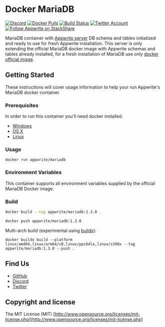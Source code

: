 # Docker MariaDB

[![Discord](https://img.shields.io/discord/564160730845151244?label=discord&style=flat-square)](https://appwrite.io/discord)
[![Docker Pulls](https://img.shields.io/docker/pulls/appwrite/mariadb?color=f02e65&style=flat-square)](https://hub.docker.com/r/appwrite/mariadb)
[![Build Status](https://img.shields.io/travis/com/appwrite/docker-mariadb?style=flat-square)](https://travis-ci.com/appwrite/docker-mariadb)
[![Twitter Account](https://img.shields.io/twitter/follow/appwrite?color=00acee&label=twitter&style=flat-square)](https://twitter.com/appwrite)
[![Follow Appwrite on StackShare](https://img.shields.io/badge/follow%20on-stackshare-blue?style=flat-square)](https://stackshare.io/appwrite)

MariaDB container with [Appwrite server](https://appwrite.io) DB schema and tables initialized and ready to use for fresh Appwrite installation. This server is only extending the official MariaDB docker image with Appwrite schemas and tables already installed, for a fresh installation of MariaDB use only [docker official image](https://hub.docker.com/_/mariadb).

## Getting Started

These instructions will cover usage information to help your run Appwrite's MariaDB docker container.

### Prerequisites

In order to run this container you'll need docker installed.

* [Windows](https://docs.docker.com/windows/started)
* [OS X](https://docs.docker.com/mac/started/)
* [Linux](https://docs.docker.com/linux/started/)

### Usage

```shell
docker run appwrite/mariadb
```

### Environment Variables

This container supports all environment variables supplied by the official MariaDB Docker image.

### Build

```bash
docker build --tag appwrite/mariadb:1.3.0 .

docker push appwrite/mariadb:1.3.0
```

Multi-arch build (experimental using [buildx](https://github.com/docker/buildx)):

```
docker buildx build --platform linux/amd64,linux/arm64/v8,linux/ppc64le,linux/s390x --tag appwrite/mariadb:1.3.0 --push .
```

## Find Us

* [GitHub](https://github.com/appwrite)
* [Discord](https://appwrite.io/discord)
* [Twitter](https://twitter.com/appwrite)

## Copyright and license

The MIT License (MIT) [http://www.opensource.org/licenses/mit-license.php](http://www.opensource.org/licenses/mit-license.php)
